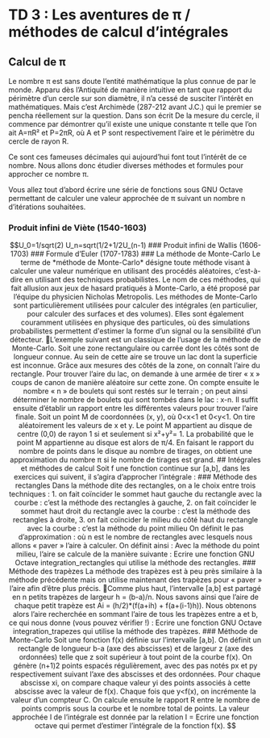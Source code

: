 # TD 3 : Les aventures de π / méthodes de calcul d’intégrales

## Calcul de π
Le nombre π est sans doute l’entité mathématique la plus connue de par le monde. Apparu dès l’Antiquité de manière intuitive en tant que rapport du périmètre d’un cercle sur son diamètre, il n’a cessé de susciter l’intérêt  en  mathématiques.  Mais  c’est  Archimède  (287-212  avant  J.C.)  qui  le  premier  se  pencha réellement sur la question.
Dans son écrit De la mesure du cercle, il commence par démontrer qu’il existe une unique constante π telle que l’on ait A=πR² et P=2πR, où A et P sont respectivement l’aire et le périmètre du cercle de rayon R.

Ce sont ces fameuses décimales qui aujourd’hui font tout l’intérêt de ce nombre. Nous allons donc étudier diverses méthodes et formules pour approcher ce nombre π.

Vous allez tout d’abord écrire une série de fonctions sous GNU Octave permettant de calculer une valeur approchée de π suivant un nombre n d’itérations souhaitées.

### Produit infini de Viète (1540-1603)
```math
U_0=1/sqrt(2)
U_n=sqrt(1/2+1/2U_(n-1)


### Produit infini de Wallis (1606-1703)

### Formule d’Euler (1707-1783)

### La méthode de Monte-Carlo
Le terme de *méthode de Monte-Carlo* désigne toute méthode visant à calculer une valeur numérique en utilisant des procédés aléatoires, c’est-à-dire en utilisant des techniques probabilistes. Le nom de ces méthodes, qui fait allusion aux jeux de hasard pratiqués à Monte-Carlo, a été proposé par l’équipe du physicien Nicholas Metropolis.
Les méthodes de Monte-Carlo sont particulièrement utilisées pour calculer des intégrales (en particulier, pour calculer des surfaces et des volumes). Elles sont également couramment utilisées en physique des particules, où des simulations probabilistes permettent d'estimer la forme d’un signal ou la sensibilité d’un détecteur.

L’exemple suivant est un classique de l’usage de la méthode de Monte-Carlo. Soit une zone rectangulaire
ou carrée dont les côtés sont de longueur connue. Au sein de cette aire se trouve un lac dont la superficie
est  inconnue.  Grâce  aux  mesures  des  côtés  de  la  zone,  on  connaît  l’aire  du  rectangle.
Pour trouver l’aire du lac, on demande à une armée de tirer « x » coups de canon de manière aléatoire
sur cette zone. On compte ensuite le nombre « n » de boulets qui sont restés sur le terrain ; on peut ainsi
déterminer le nombre de boulets qui sont tombés dans le lac : x-n. Il suffit ensuite d’établir un rapport
entre les différentes valeurs pour trouver l’aire finale.

Soit un point M de coordonnées (x, y), où 0<x<1 et 0<y<1.

On tire aléatoirement les valeurs de x et y. Le point M appartient au disque de centre (0,0) de rayon
1 si et seulement si x²+y²= 1.

La probabilité que le point M appartienne au disque est alors de π/4. En faisant le rapport du nombre
de points dans le disque au nombre de tirages, on obtient une approximation du nombre π si le nombre
de tirages est grand.

## Intégrales et méthodes de calcul
Soit f une fonction continue sur [a,b], dans les exercices qui suivent, il s’agira d’approcher l’intégrale :

### Méthode des rectangles
Dans la méthode dite des rectangles, on a le choix entre trois techniques :

1. on  fait  coïncider  le  sommet  haut  gauche  du  rectangle  avec  la  courbe :  c’est  la  méthode  des rectangles à gauche,
2.  on  fait  coïncider  le  sommet  haut  droit  du  rectangle  avec  la  courbe :  c’est  la  méthode  des rectangles à droite,
3.  on fait coïncider le milieu du côté haut du rectangle avec la courbe : c’est la méthode du point milieu

On définit le pas d’approximation :

où n est le nombre de rectangles avec lesquels nous allons « paver » l’aire à calculer.


On définit ainsi :

Avec la méthode du point milieu, l’aire se calcule de la manière suivante :


Ecrire une fonction GNU Octave integration_rectangles qui utilise la méthode des rectangles.

### Méthode des trapèzes
La méthode des trapèzes est à peu près similaire à la méthode précédente mais on utilise maintenant
des trapèzes pour « paver » l’aire afin d’être plus précis.

Comme plus haut, l’intervalle [a,b] est partagé en n petits trapèzes de largeur h = (b-a)/n. Nous savons ainsi que l’aire de chaque petit trapèze est Ai = (h/2)*(f(a+ih) + f(a+(i-1)h)).
Nous obtenons alors l’aire recherchée en sommant l’aire de tous les trapèzes entre a et b, ce qui nous donne (vous pouvez vérifier !) :

Ecrire une fonction GNU Octave integration_trapezes qui utilise la méthode des trapèzes.

### Méthode de Monte-Carlo
Soit une fonction f(x) définie sur l’intervalle [a,b]. On définit un rectangle de longueur b-a (axe des abscisses) et de largeur z (axe des ordonnées) telle que z soit supérieur à tout point de la courbe f(x). On génère (n+1)2 points espacés régulièrement, avec des pas notés px et py respectivement suivant l’axe des abscisses et des ordonnées. Pour chaque abscisse xi, on compare chaque valeur yi des points associés à cette abscisse avec la valeur de f(x). Chaque fois que y<f(x), on incrémente la valeur d’un compteur C. On calcule ensuite le rapport R entre le nombre de points compris sous la courbe et  le  nombre  total  de  points.  La  valeur  approchée  I  de  l’intégrale  est  donnée  par  la  relation  I  =

Ecrire une fonction octave qui permet d’estimer l’intégrale de la fonction f(x).


